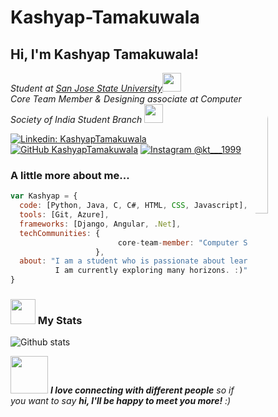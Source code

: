# Kashyap-Tamakuwala
<h2> Hi, I'm Kashyap Tamakuwala! </h2>
<img style='border-radius: 50%;' align='right' src="https://ih1.redbubble.net/image.1016924547.2059/st,small,507x507-pad,600x600,f8f8f8.jpg" width="24%">
<p><em>Student at <a href="https://www.sjsu.edu/">San Jose State University</a><img src="https://media.giphy.com/media/fYSnHlufseco8Fh93Z/giphy.gif" width="30"></br>Core Team Member & Designing associate at Computer Society of India Student Branch <img src="https://media.giphy.com/media/WUlplcMpOCEmTGBtBW/giphy.gif" width="30">
</em></p>


[![Linkedin: KashyapTamakuwala](https://img.shields.io/badge/-KashyapTamakuwala-blue?style=flat-square&logo=Linkedin&logoColor=white&link=https://www.linkedin.com/in/thaianebraga/)](https://www.linkedin.com/in/kashyap-tamakuwala-075a62168/)
[![GitHub KashyapTamakuwala](https://img.shields.io/github/followers/KashyapTamakuwala?label=follow&style=social)](https://github.com/KashyapTamakuwala/)
[![Instagram @kt___1999](https://img.shields.io/badge/@kt___1999-833AB4?style=flat&logo=instagram)](https://www.instagram.com/kt___1999/)


###  A little more about me...  

```javascript
var Kashyap = {
  code: [Python, Java, C, C#, HTML, CSS, Javascript],
  tools: [Git, Azure],
  frameworks: [Django, Angular, .Net],
  techCommunities: {
                        core-team-member: "Computer Society of India student branch ddu"
                   },
  about: "I am a student who is passionate about learning and creating solutions.\n
          I am currently exploring many horizons. :)"
}
```
### <img src="https://media.giphy.com/media/cj87CxfRtrUifF3Ryk/giphy.gif" width="40"> My Stats 
![Github stats](https://github-readme-stats.vercel.app/api?username=KashyapTamakuwala&show_icons=true&hide_border=true)

<img src="https://media.giphy.com/media/LnQjpWaON8nhr21vNW/giphy.gif" width="60"> <em><b>I love connecting with different people</b> so if you want to say <b>hi, I'll be happy to meet you more!</b> :)</em>
